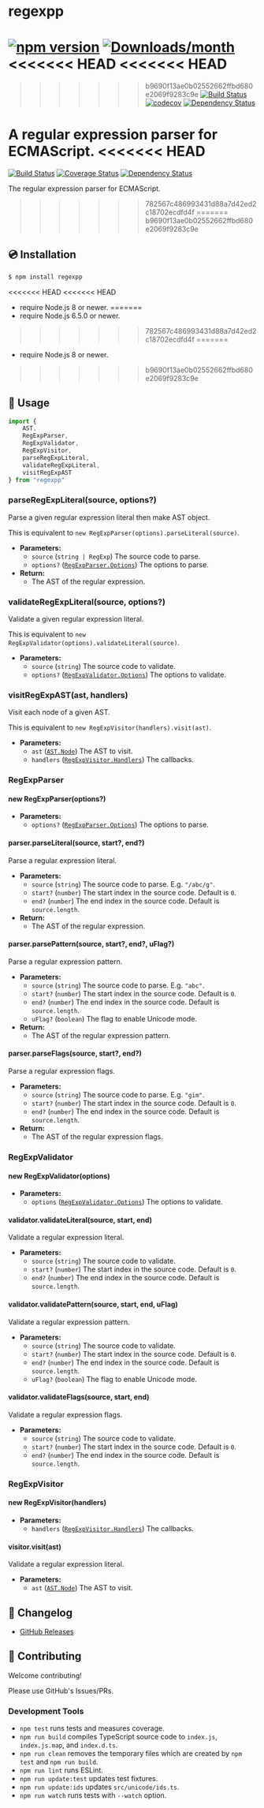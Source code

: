 # regexpp

[![npm version](https://img.shields.io/npm/v/regexpp.svg)](https://www.npmjs.com/package/regexpp)
[![Downloads/month](https://img.shields.io/npm/dm/regexpp.svg)](http://www.npmtrends.com/regexpp)
<<<<<<< HEAD
<<<<<<< HEAD
=======
>>>>>>> b9690f13ae0b02552662ffbd680e2069f9283c9e
[![Build Status](https://github.com/mysticatea/regexpp/workflows/CI/badge.svg)](https://github.com/mysticatea/regexpp/actions)
[![codecov](https://codecov.io/gh/mysticatea/regexpp/branch/master/graph/badge.svg)](https://codecov.io/gh/mysticatea/regexpp)
[![Dependency Status](https://david-dm.org/mysticatea/regexpp.svg)](https://david-dm.org/mysticatea/regexpp)

A regular expression parser for ECMAScript.
<<<<<<< HEAD
=======
[![Build Status](https://travis-ci.org/mysticatea/regexpp.svg?branch=master)](https://travis-ci.org/mysticatea/regexpp)
[![Coverage Status](https://coveralls.io/repos/github/mysticatea/regexpp/badge.svg)](https://coveralls.io/github/mysticatea/regexpp)
[![Dependency Status](https://david-dm.org/mysticatea/regexpp.svg)](https://david-dm.org/mysticatea/regexpp)

The regular expression parser for ECMAScript.
>>>>>>> 782567c486993431d88a7d42ed2c18702ecdfd4f
=======
>>>>>>> b9690f13ae0b02552662ffbd680e2069f9283c9e

## 💿 Installation

```bash
$ npm install regexpp
```

<<<<<<< HEAD
<<<<<<< HEAD
- require Node.js 8 or newer.
=======
- require Node.js 6.5.0 or newer.
>>>>>>> 782567c486993431d88a7d42ed2c18702ecdfd4f
=======
- require Node.js 8 or newer.
>>>>>>> b9690f13ae0b02552662ffbd680e2069f9283c9e

## 📖 Usage

```ts
import {
    AST,
    RegExpParser,
    RegExpValidator,
    RegExpVisitor,
    parseRegExpLiteral,
    validateRegExpLiteral,
    visitRegExpAST
} from "regexpp"
```

### parseRegExpLiteral(source, options?)

Parse a given regular expression literal then make AST object.

This is equivalent to `new RegExpParser(options).parseLiteral(source)`.

- **Parameters:**
    - `source` (`string | RegExp`) The source code to parse.
    - `options?` ([`RegExpParser.Options`]) The options to parse.
- **Return:**
    - The AST of the regular expression.

### validateRegExpLiteral(source, options?)

Validate a given regular expression literal.

This is equivalent to `new RegExpValidator(options).validateLiteral(source)`.

- **Parameters:**
    - `source` (`string`) The source code to validate.
    - `options?` ([`RegExpValidator.Options`]) The options to validate.

### visitRegExpAST(ast, handlers)

Visit each node of a given AST.

This is equivalent to `new RegExpVisitor(handlers).visit(ast)`.

- **Parameters:**
    - `ast` ([`AST.Node`]) The AST to visit.
    - `handlers` ([`RegExpVisitor.Handlers`]) The callbacks.

### RegExpParser

#### new RegExpParser(options?)

- **Parameters:**
    - `options?` ([`RegExpParser.Options`]) The options to parse.

#### parser.parseLiteral(source, start?, end?)

Parse a regular expression literal.

- **Parameters:**
    - `source` (`string`) The source code to parse. E.g. `"/abc/g"`.
    - `start?` (`number`) The start index in the source code. Default is `0`.
    - `end?` (`number`) The end index in the source code. Default is `source.length`.
- **Return:**
    - The AST of the regular expression.

#### parser.parsePattern(source, start?, end?, uFlag?)

Parse a regular expression pattern.

- **Parameters:**
    - `source` (`string`) The source code to parse. E.g. `"abc"`.
    - `start?` (`number`) The start index in the source code. Default is `0`.
    - `end?` (`number`) The end index in the source code. Default is `source.length`.
    - `uFlag?` (`boolean`) The flag to enable Unicode mode.
- **Return:**
    - The AST of the regular expression pattern.

#### parser.parseFlags(source, start?, end?)

Parse a regular expression flags.

- **Parameters:**
    - `source` (`string`) The source code to parse. E.g. `"gim"`.
    - `start?` (`number`) The start index in the source code. Default is `0`.
    - `end?` (`number`) The end index in the source code. Default is `source.length`.
- **Return:**
    - The AST of the regular expression flags.

### RegExpValidator

#### new RegExpValidator(options)

- **Parameters:**
    - `options` ([`RegExpValidator.Options`]) The options to validate.

#### validator.validateLiteral(source, start, end)

Validate a regular expression literal.

- **Parameters:**
    - `source` (`string`) The source code to validate.
    - `start?` (`number`) The start index in the source code. Default is `0`.
    - `end?` (`number`) The end index in the source code. Default is `source.length`.

#### validator.validatePattern(source, start, end, uFlag)

Validate a regular expression pattern.

- **Parameters:**
    - `source` (`string`) The source code to validate.
    - `start?` (`number`) The start index in the source code. Default is `0`.
    - `end?` (`number`) The end index in the source code. Default is `source.length`.
    - `uFlag?` (`boolean`) The flag to enable Unicode mode.

#### validator.validateFlags(source, start, end)

Validate a regular expression flags.

- **Parameters:**
    - `source` (`string`) The source code to validate.
    - `start?` (`number`) The start index in the source code. Default is `0`.
    - `end?` (`number`) The end index in the source code. Default is `source.length`.

### RegExpVisitor

#### new RegExpVisitor(handlers)

- **Parameters:**
    - `handlers` ([`RegExpVisitor.Handlers`]) The callbacks.

#### visitor.visit(ast)

Validate a regular expression literal.

- **Parameters:**
    - `ast` ([`AST.Node`]) The AST to visit.

## 📰 Changelog

- [GitHub Releases](https://github.com/mysticatea/regexpp/releases)

## 🍻 Contributing

Welcome contributing!

Please use GitHub's Issues/PRs.

### Development Tools

- `npm test` runs tests and measures coverage.
- `npm run build` compiles TypeScript source code to `index.js`, `index.js.map`, and `index.d.ts`.
- `npm run clean` removes the temporary files which are created by `npm test` and `npm run build`.
- `npm run lint` runs ESLint.
- `npm run update:test` updates test fixtures.
- `npm run update:ids` updates `src/unicode/ids.ts`.
- `npm run watch` runs tests with `--watch` option.

[`AST.Node`]: src/ast.ts#L4
[`RegExpParser.Options`]: src/parser.ts#L539
[`RegExpValidator.Options`]: src/validator.ts#L127
[`RegExpVisitor.Handlers`]: src/visitor.ts#L204
